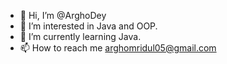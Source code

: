 - 👋 Hi, I’m @ArghoDey
- 👀 I’m interested in Java and OOP.
- 🌱 I’m currently learning Java.
- 📫 How to reach me arghomridul05@gmail.com 

<!---
ArghoDey/ArghoDey is a ✨ special ✨ repository because its `README.md` (this file) appears on your GitHub profile.
You can click the Preview link to take a look at your changes.
--->
